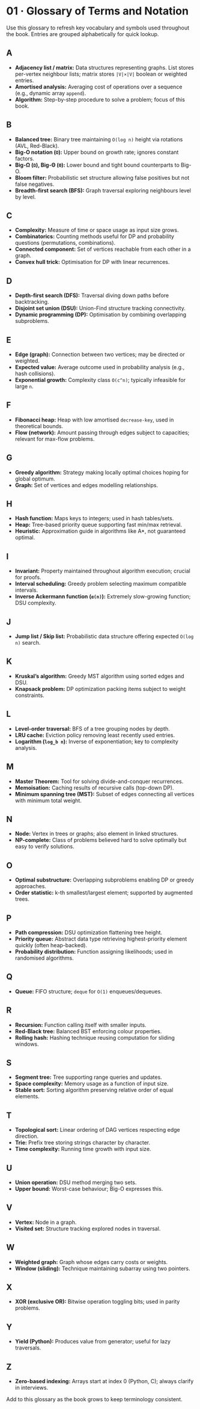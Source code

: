 # 01 · Glossary of Terms and Notation

Use this glossary to refresh key vocabulary and symbols used throughout the book. Entries are grouped alphabetically for quick lookup.

## A
- **Adjacency list / matrix:** Data structures representing graphs. List stores per-vertex neighbour lists; matrix stores `|V|×|V|` boolean or weighted entries.
- **Amortised analysis:** Averaging cost of operations over a sequence (e.g., dynamic array `append`).
- **Algorithm:** Step-by-step procedure to solve a problem; focus of this book.

## B
- **Balanced tree:** Binary tree maintaining `O(log n)` height via rotations (AVL, Red-Black).
- **Big-O notation (`O`):** Upper bound on growth rate; ignores constant factors.
- **Big-Ω (`Ω`), Big-Θ (`Θ`):** Lower bound and tight bound counterparts to Big-O.
- **Bloom filter:** Probabilistic set structure allowing false positives but not false negatives.
- **Breadth-first search (BFS):** Graph traversal exploring neighbours level by level.

## C
- **Complexity:** Measure of time or space usage as input size grows.
- **Combinatorics:** Counting methods useful for DP and probability questions (permutations, combinations).
- **Connected component:** Set of vertices reachable from each other in a graph.
- **Convex hull trick:** Optimisation for DP with linear recurrences.

## D
- **Depth-first search (DFS):** Traversal diving down paths before backtracking.
- **Disjoint set union (DSU):** Union-Find structure tracking connectivity.
- **Dynamic programming (DP):** Optimisation by combining overlapping subproblems.

## E
- **Edge (graph):** Connection between two vertices; may be directed or weighted.
- **Expected value:** Average outcome used in probability analysis (e.g., hash collisions).
- **Exponential growth:** Complexity class `O(c^n)`; typically infeasible for large `n`.

## F
- **Fibonacci heap:** Heap with low amortised `decrease-key`, used in theoretical bounds.
- **Flow (network):** Amount passing through edges subject to capacities; relevant for max-flow problems.

## G
- **Greedy algorithm:** Strategy making locally optimal choices hoping for global optimum.
- **Graph:** Set of vertices and edges modelling relationships.

## H
- **Hash function:** Maps keys to integers; used in hash tables/sets.
- **Heap:** Tree-based priority queue supporting fast min/max retrieval.
- **Heuristic:** Approximation guide in algorithms like A*, not guaranteed optimal.

## I
- **Invariant:** Property maintained throughout algorithm execution; crucial for proofs.
- **Interval scheduling:** Greedy problem selecting maximum compatible intervals.
- **Inverse Ackermann function (`α(n)`):** Extremely slow-growing function; DSU complexity.

## J
- **Jump list / Skip list:** Probabilistic data structure offering expected `O(log n)` search.

## K
- **Kruskal’s algorithm:** Greedy MST algorithm using sorted edges and DSU.
- **Knapsack problem:** DP optimization packing items subject to weight constraints.

## L
- **Level-order traversal:** BFS of a tree grouping nodes by depth.
- **LRU cache:** Eviction policy removing least recently used entries.
- **Logarithm (`log_b n`):** Inverse of exponentiation; key to complexity analysis.

## M
- **Master Theorem:** Tool for solving divide-and-conquer recurrences.
- **Memoisation:** Caching results of recursive calls (top-down DP).
- **Minimum spanning tree (MST):** Subset of edges connecting all vertices with minimum total weight.

## N
- **Node:** Vertex in trees or graphs; also element in linked structures.
- **NP-complete:** Class of problems believed hard to solve optimally but easy to verify solutions.

## O
- **Optimal substructure:** Overlapping subproblems enabling DP or greedy approaches.
- **Order statistic:** k-th smallest/largest element; supported by augmented trees.

## P
- **Path compression:** DSU optimization flattening tree height.
- **Priority queue:** Abstract data type retrieving highest-priority element quickly (often heap-backed).
- **Probability distribution:** Function assigning likelihoods; used in randomised algorithms.

## Q
- **Queue:** FIFO structure; `deque` for `O(1)` enqueues/dequeues.

## R
- **Recursion:** Function calling itself with smaller inputs.
- **Red-Black tree:** Balanced BST enforcing colour properties.
- **Rolling hash:** Hashing technique reusing computation for sliding windows.

## S
- **Segment tree:** Tree supporting range queries and updates.
- **Space complexity:** Memory usage as a function of input size.
- **Stable sort:** Sorting algorithm preserving relative order of equal elements.

## T
- **Topological sort:** Linear ordering of DAG vertices respecting edge direction.
- **Trie:** Prefix tree storing strings character by character.
- **Time complexity:** Running time growth with input size.

## U
- **Union operation:** DSU method merging two sets.
- **Upper bound:** Worst-case behaviour; Big-O expresses this.

## V
- **Vertex:** Node in a graph.
- **Visited set:** Structure tracking explored nodes in traversal.

## W
- **Weighted graph:** Graph whose edges carry costs or weights.
- **Window (sliding):** Technique maintaining subarray using two pointers.

## X
- **XOR (exclusive OR):** Bitwise operation toggling bits; used in parity problems.

## Y
- **Yield (Python):** Produces value from generator; useful for lazy traversals.

## Z
- **Zero-based indexing:** Arrays start at index 0 (Python, C); always clarify in interviews.

Add to this glossary as the book grows to keep terminology consistent.
